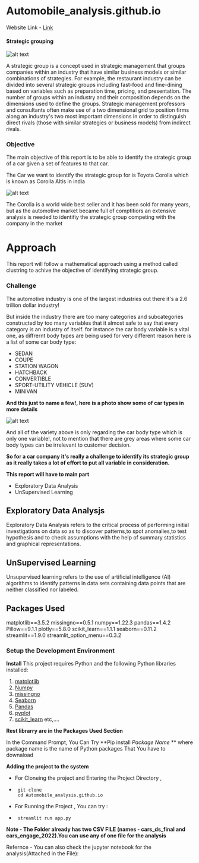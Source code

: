 # Automobile_analysis.github.io


Website Link - [Link](https://share.streamlit.io/sap-20/automobile_analysis.github.io/main/app.py)
#### Strategic grouping ####


![alt text](https://bernardmarr.com/wp-content/uploads/2021/07/the-10-biggest-strategy-mistakes-companies-make.png)


A strategic group is a concept used in strategic management that groups companies within an industry that have similar business models or similar combinations of strategies. For example, the restaurant industry can be divided into several strategic groups including fast-food and fine-dining based on variables such as preparation time, pricing, and presentation. The number of groups within an industry and their composition depends on the dimensions used to define the groups. Strategic management professors and consultants often make use of a two dimensional grid to position firms along an industry's two most important dimensions in order to distinguish direct rivals (those with similar strategies or business models) from indirect rivals.


### Objective ###

The main objective of this report is to be able to identify the strategic group of a car given a set of features to that car.

The Car we want to identify the strategic group for is Toyota Corolla which is known as Corolla Altis in india


![alt text](https://imgd.aeplcdn.com/1056x594/cw/ec/26588/Toyota-Corolla-Altis-Exterior-114986.jpg?wm=1&q=85)


The Corolla is a world wide best seller and it has been sold for many years, but as the automotive market became full of comptitiors an extensive analysis is needed to identifiy the strategic group competing with the company in the market


 # Approach #

This report will follow a mathematical approach using a method called clustring to achive the objective of identifying strategic group.


### Challenge ###

The automotive industry is one of the largest industries out there it's a 2.6 trillion dollar industry!

But inside the industry there are too many categories and subcategories constructed by too many variables that it almost safe to say that every category is an industry of itself. for instance the car body variable is a vital one, as diffrernt body types are being used for very different reason here is a list of some car body type:

* SEDAN
* COUPE
* STATION WAGON
* HATCHBACK
* CONVERTIBLE
* SPORT-UTILITY VEHICLE (SUV)
* MINIVAN

**And this just to name a few!, here is a photo show some of car types in more details**


![alt text](http://carsonelove.com/wp-content/uploads/2014/01/Type-of-Cars.jpg)


And all of the variety above is only regarding the car body type which is only one variable!, not to mention that there are grey areas where some car body types can be irrelevant to customer decision.

**So for a car company it's really a challenge to identify its strategic group as it really takes a lot of effort to put all variable in consideration.**

**This report will have to main part**
* Exploratory Data Analysis 
* UnSupervised Learning 

## Exploratory Data Analysjs ##
Exploratory Data Analysis refers to the critical process of performing initial investigations on data so as to discover patterns,to spot anomalies,to test hypothesis and to check assumptions with the help of summary statistics and graphical representations.


## UnSupervised Learning ##
Unsupervised learning refers to the use of artificial intelligence (AI) algorithms to identify patterns in data sets containing data points that are neither classified nor labeled.




## Packages Used ##

matplotlib==3.5.2
missingno==0.5.1
numpy==1.22.3
pandas==1.4.2
Pillow==9.1.1
plotly==5.8.0
scikit_learn==1.1.1
seaborn==0.11.2
streamlit==1.9.0
streamlit_option_menu==0.3.2


### Setup the Development Environment ###

**Install**
This project requires Python and the following Python libraries installed:

1. [matplotlib](https://matplotlib.org/)
2. [Numpy](https://numpy.org/)
3. [missingno](https://pypi.org/project/missingno/)
4. [Seaborn](https://pypi.org/project/seaborn/)
5. [Pandas](https://pypi.org/project/pandas/)
6. [pyplot](https://plotly.com/python/plotly-express/)
7. [scikit_learn](https://scikit-learn.org/stable/)
etc,....

**Rest librarry are in the Packages Used Section**


In the Command Prompt, You Can Try **Pip install *Package Name* ** where package name is the name of Python packages That You have to downaload



**Adding the project to the system**

* For Cloneing the project and Entering the Project Directory ,
* ```shell
   git clone 
   cd Automobile_analysis.github.io
   ```
* For Running the Project , You can try : 
* ```shell
   streamlit run app.py
   ```
 
 
 **Note - The Folder already has two CSV FILE (names - cars_ds_final and cars_engage_2022).You can use any of one file for the analysis**
 
Refernce - You can also check the jupyter notebook for the analysis(Attached in the File):
   
 
